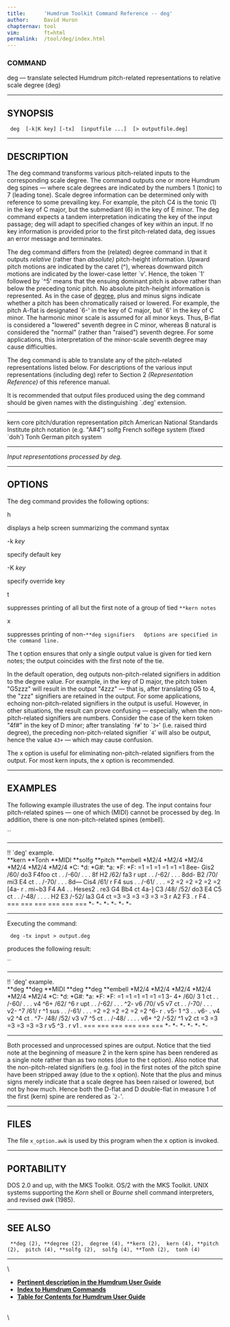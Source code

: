 ```yaml
---
title:		'Humdrum Toolkit Command Reference -- deg'
author:		David Huron
chapternav:	tool
vim:		ft=html
permalink:	/tool/deg/index.html
---
```



### COMMAND

<span class="tool">deg</span> &mdash; translate selected Humdrum pitch-related representations to
relative scale degree (<span class="rep">deg</span>)

------------------------------------------------------------------------

## SYNOPSIS ##

` deg  [-k|K key] [-tx]  [inputfile ...]  [> outputfile.deg]`

------------------------------------------------------------------------

## DESCRIPTION ##

The <span class="tool">deg</span> command transforms various pitch-related inputs to the
corresponding scale degree. The command outputs one or more Humdrum
<span class="rep">deg</span> spines &mdash; where scale degrees are indicated by the numbers 1
(tonic) to 7 (leading tone). Scale degree information can be determined
only with reference to some prevailing key. For example, the pitch C4 is
the tonic (1) in the key of C major, but the submediant (6) in the key
of E minor. The <span class="tool">deg</span> command expects a tandem interpretation
indicating the key of the input passage; <span class="tool">deg</span> will adapt to specified
changes of key within an input. If no key information is provided prior
to the first pitch-related data, <span class="tool">deg</span> issues an error message and
terminates.

The <span class="tool">deg</span> command differs from the (related) <span class="tool">degree</span>
command in that it outputs *relative* (rather than *absolute)*
pitch-height information. Upward pitch motions are indicated by the
caret (\^), whereas downward pitch motions are indicated by the
lower-case letter \`v\'. Hence, the token \`1\' followed by \`\^5\'
means that the ensuing dominant pitch is above rather than below the
preceding tonic pitch. No absolute pitch-height information is
represented. As in the case of [<span class="tool">degree</span>,](degree.html) plus and minus
signs indicate whether a pitch has been chromatically raised or lowered.
For example, the pitch A-flat is designated \`6-\' in the key of C
major, but \`6\' in the key of C minor. The harmonic minor scale is
assumed for all minor keys. Thus, B-flat is considered a \"lowered\"
seventh degree in C minor, whereas B natural is considered the
\"normal\" (rather than \"raised\") seventh degree. For some
applications, this interpretation of the minor-scale seventh degree may
cause difficulties.

The <span class="tool">deg</span> command is able to translate any of the pitch-related
representations listed below. For descriptions of the various input
representations (including <span class="rep">deg</span>) refer to Section 2 *(Representation
Reference)* of this reference manual.

It is recommended that output files produced using the <span class="tool">deg</span> command
should be given names with the distinguishing \`.deg\' extension.

----------- ----------------------------------------------------------------------
<span class="rep">kern</span>    core pitch/duration representation
<span class="rep">pitch</span>   American National Standards Institute pitch notation (e.g. \"A\#4\")
<span class="rep">solfg</span>   French solfège system (fixed \`doh\')
<span class="rep">Tonh</span>    German pitch system
----------- ----------------------------------------------------------------------

*Input representations processed by <span class="tool">deg</span>.*

------------------------------------------------------------------------

## OPTIONS ##

The <span class="tool">deg</span> command provides the following options:

<span class="option">h</span>

displays a help screen summarizing the command syntax

-k *key*

specify default key

-K *key*

specify override key

<span class="option">t</span>

suppresses printing of all but the first note of a group of tied
`**kern notes`

<span class="option">x</span>

suppresses printing of
non-`**deg signifiers   Options are specified in the command line. `

The <span class="option">t</span> option ensures that only a single output value is given for
tied <span class="rep">kern</span> notes; the output coincides with the first note of the
tie.

In the default operation, <span class="tool">deg</span> outputs non-pitch-related signifiers
in addition to the degree value. For example, in the key of D major, the
<span class="rep">pitch</span> token \"G5zzz\" will result in the output \"4zzz\" &mdash; that
is, after translating G5 to 4, the \"zzz\" signifiers are retained in
the output. For some applications, echoing non-pitch-related signifiers
in the output is useful. However, in other situations, the result can
prove confusing &mdash; especially, when the non-pitch-related signifiers
are numbers. Consider the case of the <span class="rep">kern</span> token \"4f\#\" in the key
of D minor; after translating \``f#`\' to \``3+`\' (i.e. raised third
degree), the preceding non-pitch-related signifier \``4`\' will also be
output, hence the value `43+` &mdash; which may cause confusion.

The <span class="option">x</span> option is useful for eliminating non-pitch-related signifiers
from the output. For most <span class="rep">kern</span> inputs, the <span class="option">x</span> option is
recommended.

------------------------------------------------------------------------

## EXAMPLES ##

The following example illustrates the use of <span class="tool">deg</span>. The input contains
four pitch-related spines &mdash; one of which (<span class="rep">MIDI</span>) cannot be
processed by <span class="tool">deg</span>. In addition, there is one non-pitch-related spines
(<span class="rep">embell</span>).

``

--------------------- ---------- ----------- ----------- ----------- ------------
!! \`deg\' example.                                                  
\*\*kern              \*\*Tonh   \*\*MIDI    \*\*solfg   \*\*pitch   \*\*embell
\*M2/4                \*M2/4     \*M2/4      \*M2/4      \*M2/4      \*M2/4
\*C:                  \*d:       \*G\#:      \*a:        \*F:        \*F:
=1                    =1         =1          =1          =1          =1
8ee-                  Gis2       /60/        do3         F4foo       ct
.                     .          /-60/       .           .           .
8f                    H2         /62/        fa3         r           upt
.                     .          /-62/       .           .           .
8dd-                  B2         /70/        mi3         E4          ct
.                     .          /-70/       .           .           .
8d&mdash;                 Cis4       /61/        r           F4          sus
.                     .          /-61/       .           .           .
=2                    =2         =2          =2          =2          =2
\[4a-                 r          .           mi\~b3      F4 A4       .
.                     Heses2     .           re3         G4 Bb4      ct
4a-\]                 C3         /48/ /52/   do3         E4 C5       ct
.                     .          /-48/       .           .           .
.                     H2 E3      /-52/       la3         G4          ct
=3                    =3         =3          =3          =3          =3
r                     A2 F3      .           r           F4          .
===                   ===        ===         ===         ===         ===
\*-                   \*-        \*-         \*-         \*-         \*-
--------------------- ---------- ----------- ----------- ----------- ------------

Executing the command:

` deg -tx input > output.deg`

produces the following result:

``

--------------------- --------- ----------- --------- --------- ------------
!! \`deg\' example.                                             
\*\*deg               \*\*deg   \*\*MIDI    \*\*deg   \*\*deg   \*\*embell
\*M2/4                \*M2/4    \*M2/4      \*M2/4    \*M2/4    \*M2/4
\*C:                  \*d:      \*G\#:      \*a:      \*F:      \*F:
=1                    =1        =1          =1        =1        =1
3-                    4+        /60/        3         1         ct
.                     .         /-60/       .         .         .
v4                    \^6+      /62/        \^6       r         upt
.                     .         /-62/       .         .         .
\^2-                  v6        /70/        v5        v7        ct
.                     .         /-70/       .         .         .
v2-                   \^7       /61/        r         \^1       sus
.                     .         /-61/       .         .         .
=2                    =2        =2          =2        =2        =2
\^6-                  r         .           v5-       1 \^3     .
.                     v6-       .           v4        v2 \^4    ct
.                     \^7-      /48/ /52/   v3        v7 \^5    ct
.                     .         /-48/       .         .         .
.                     v6+ \^2   /-52/       \^1       v2        ct
=3                    =3        =3          =3        =3        =3
r                     v5 \^3    .           r         v1        .
===                   ===       ===         ===       ===       ===
\*-                   \*-       \*-         \*-       \*-       \*-
--------------------- --------- ----------- --------- --------- ------------

Both processed and unprocessed spines are output. Notice that the tied
note at the beginning of measure 2 in the <span class="rep">kern</span> spine has been
rendered as a single note rather than as two notes (due to the <span class="option">t</span>
option). Also notice that the non-pitch-related signifiers (e.g. foo) in
the first notes of the <span class="rep">pitch</span> spine have been stripped away (due to
the <span class="option">x</span> option). Note that the plus and minus signs merely indicate
that a scale degree has been raised or lowered, but not by how much.
Hence both the D-flat and D double-flat in measure 1 of the first
(<span class="rep">kern</span>) spine are rendered as \``2-`\'.

------------------------------------------------------------------------

## FILES ##

The file `x_option.awk` is used by this program when the <span class="option">x</span> option
is invoked.

------------------------------------------------------------------------

## PORTABILITY ##

DOS 2.0 and up, with the MKS Toolkit. OS/2 with the MKS Toolkit. UNIX
systems supporting the *Korn* shell or *Bourne* shell command
interpreters, and revised *awk* (1985).

------------------------------------------------------------------------

## SEE ALSO ##

` **deg (2), **degree (2),  degree (4), **kern (2),  kern (4), **pitch (2),  pitch (4), **solfg (2),  solfg (4), **Tonh (2),  tonh (4)`

------------------------------------------------------------------------

\

-   [**Pertinent description in the Humdrum User
    Guide**](../guide04.html#Scale_Degree)
-   [**Index to Humdrum Commands**](../commands.toc.html)
-   [**Table for Contents for Humdrum User Guide**](../guide.toc.html)

\
\
